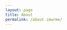 ```yaml
---
layout: page
title: About
permalink: /about imwrme/
---
```

<div class="mt50"></div>
<!-- 
Webjeda Gatok is a Bootstrap based theme. Any Bootstrap element can be used in the theme.

The name Gatok is a short form of [Ghatotkacha](https://en.wikipedia.org/wiki/Ghatotkacha){: target="_blank"} who was a monster in the Hindu mythology Mahabharatha.

![Gatok Jekyll Theme]({{site.baseurl}}/images/gatok.jpg)

He is someone you shouldn't be messing with!
![Gatok Jekyll Theme]({{site.baseurl}}/images/gatok-2.jpg)


[**Watch his story**](https://www.youtube.com/watch?v=6gYv6S1dCqs){: target="_blank"}


Read [Webjeda Blog](http://blog.webjeda.com){: target="_blank"} for jekyll tutorials.  -->

My useful commands are here...


2018 ruby와 react 에 관심이 있음.
2017 프론트엔드 개발 경험?? a little bit... 블로그 개설